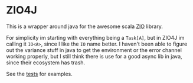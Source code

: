 # ZIO4J
This is a wrapper around java for the awesome scala [ZIO](https://zio.dev/) library.

For simplicity im starting with everything being a `Task[A]`, but in ZIO4J im calling it `IO<A>`, 
since I like the `IO` name better. I haven't been able to figure out the variance stuff in java
to get the environment or the error channel working properly, but I still think there is use 
for a good async lib in java, since their ecosystem has trash.

See the [tests](https://github.com/chris-albert/zio4j/blob/master/src/test/java/io/lbert/IOTest.java) for examples.
 